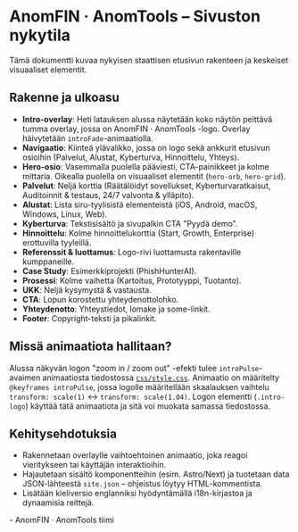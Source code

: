 # AnomFIN · AnomTools – Sivuston nykytila

Tämä dokumentti kuvaa nykyisen staattisen etusivun rakenteen ja keskeiset visuaaliset elementit.

## Rakenne ja ulkoasu
- **Intro-overlay**: Heti latauksen alussa näytetään koko näytön peittävä tumma overlay, jossa on AnomFIN · AnomTools -logo. Overlay häivytetään `introFade`-animaatiolla.
- **Navigaatio**: Kiinteä ylävalikko, jossa on logo sekä ankkurit etusivun osioihin (Palvelut, Alustat, Kyberturva, Hinnoittelu, Yhteys).
- **Hero-osio**: Vasemmalla puolella pääviesti, CTA-painikkeet ja kolme mittaria. Oikealla puolella on visuaaliset elementit (`hero-orb`, `hero-grid`).
- **Palvelut**: Neljä korttia (Räätälöidyt sovellukset, Kyberturvaratkaisut, Auditoinnit & testaus, 24/7 valvonta & ylläpito).
- **Alustat**: Lista siru-tyylisistä elementeistä (iOS, Android, macOS, Windows, Linux, Web).
- **Kyberturva**: Tekstisisältö ja sivupalkin CTA "Pyydä demo".
- **Hinnoittelu**: Kolme hinnoittelukorttia (Start, Growth, Enterprise) erottuvilla tyyleillä.
- **Referenssit & luottamus**: Logo-rivi luottamusta rakentaville kumppaneille.
- **Case Study**: Esimerkkiprojekti (PhishHunterAI).
- **Prosessi**: Kolme vaihetta (Kartoitus, Prototyyppi, Tuotanto).
- **UKK**: Neljä kysymystä & vastausta.
- **CTA**: Lopun korostettu yhteydenottolohko.
- **Yhteydenotto**: Yhteystiedot, lomake ja some-linkit.
- **Footer**: Copyright-teksti ja pikalinkit.

## Missä animaatiota hallitaan?
Alussa näkyvän logon "zoom in / zoom out" -efekti tulee `introPulse`-avaimen animaatiosta tiedostossa [`css/style.css`](../css/style.css). Animaatio on määritelty `@keyframes introPulse`, jossa logolle määritellään skaalauksen vaihtelu `transform: scale(1)` ↔ `transform: scale(1.04)`. Logon elementti (`.intro-logo`) käyttää tätä animaatiota ja sitä voi muokata samassa tiedostossa.

## Kehitysehdotuksia
- Rakennetaan overlaylle vaihtoehtoinen animaatio, joka reagoi vieritykseen tai käyttäjän interaktioihin.
- Hajautetaan sisältö komponentteihin (esim. Astro/Next) ja tuotetaan data JSON-lähteestä `site.json` – ohjeistus löytyy HTML-kommentista.
- Lisätään kieliversio englanniksi hyödyntämällä i18n-kirjastoa ja dynaamisia reittejä.

\- AnomFIN · AnomTools tiimi
